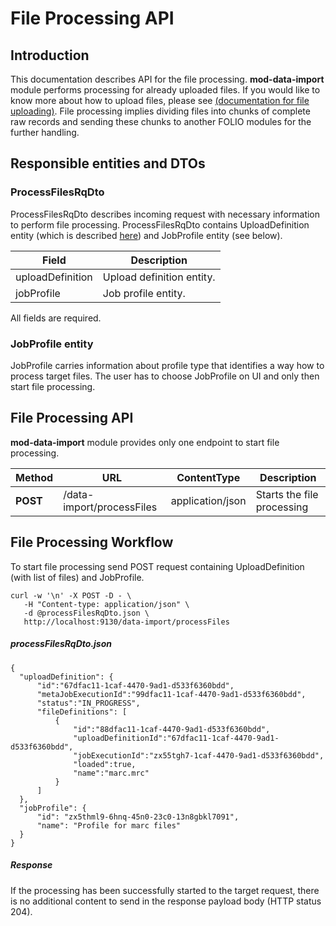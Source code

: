 # File Processing API

## Introduction

This documentation describes API for the file processing. 
**mod-data-import** module performs processing for already uploaded files. If you would like to know more about how to upload files, please see [(documentation for file uploading)](FileUploadApi.md).
File processing implies dividing files into chunks of complete raw records and sending these chunks to another FOLIO modules for the further handling.

## Responsible entities and DTOs

### ProcessFilesRqDto

ProcessFilesRqDto describes incoming request with necessary information to perform file processing. ProcessFilesRqDto contains UploadDefinition entity (which is described [here](FileUploadApi.md)) and JobProfile entity (see below).

|Field | Description |
| ------ | ------ |
| uploadDefinition | Upload definition entity. |
| jobProfile | Job profile entity. |
All fields are required.

### JobProfile entity 

JobProfile carries information about profile type that identifies a way how to process target files.
The user has to choose JobProfile on UI and only then start file processing.

## File Processing API

**mod-data-import** module provides only one endpoint to start file processing.

| Method | URL | ContentType |Description |
| ------ |------ | ------ |------ |
| **POST** | /data-import/processFiles | application/json | Starts the file processing |

## File Processing Workflow

To start file processing send POST request containing UploadDefinition (with list of files) and JobProfile.
```
curl -w '\n' -X POST -D - \
   -H "Content-type: application/json" \
   -d @processFilesRqDto.json \
   http://localhost:9130/data-import/processFiles
```

##### processFilesRqDto.json

```
{
  "uploadDefinition": {
      "id":"67dfac11-1caf-4470-9ad1-d533f6360bdd",
      "metaJobExecutionId":"99dfac11-1caf-4470-9ad1-d533f6360bdd",
      "status":"IN_PROGRESS",
      "fileDefinitions": [
          {
              "id":"88dfac11-1caf-4470-9ad1-d533f6360bdd",
              "uploadDefinitionId":"67dfac11-1caf-4470-9ad1-d533f6360bdd",
              "jobExecutionId":"zx55tgh7-1caf-4470-9ad1-d533f6360bdd",
              "loaded":true,
              "name":"marc.mrc"
          }
      ]
  },
  "jobProfile": {
      "id": "zx5thml9-6hnq-45n0-23c0-13n8gbkl7091",
      "name": "Profile for marc files"
  }
}
```

##### Response

If the processing has been successfully started to the target request, there is no additional content to send in the response payload body (HTTP status 204).
